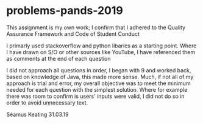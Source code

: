# problems-pands-2019
This assignment is my own work; I confirm that I adhered to the Quality Assurance Framework and Code of Student Conduct

I primarly used stackoverflow and python libaries as a starting point.
Where I have drawn on S/O or other sources like YouTube, I have referenced them as comments at the end of each question

I did not approach all questions in order, I began with 9 and worked back, based on knowledge of Java, this made more sense. 
Much, if not all of my approach is trial and error, my overall objective was to meet the minimum needed for each question with the simplest solution. Where for example there was room to confirm is users' inputs were valid, I did not do so in order to avoid unnecessary text.

Séamus Keating 31.03.19
